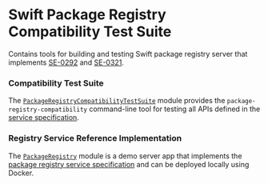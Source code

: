 # Swift Package Registry Compatibility Test Suite

Contains tools for building and testing Swift package registry server that implements
[SE-0292](https://github.com/apple/swift-evolution/blob/main/proposals/0292-package-registry-service.md) and [SE-0321](https://github.com/apple/swift-evolution/blob/main/proposals/0321-package-registry-publish.md).

### Compatibility Test Suite

The [`PackageRegistryCompatibilityTestSuite`](./Sources/PackageRegistryCompatibilityTestSuite) module provides the
`package-registry-compatibility` command-line tool for testing all APIs defined in the 
[service specification](https://github.com/apple/swift-package-manager/blob/main/Documentation/Registry.md).

### Registry Service Reference Implementation

The [`PackageRegistry`](./Sources/PackageRegistry) module is a demo server app that implements the
[package registry service specification](https://github.com/apple/swift-package-manager/blob/main/Documentation/Registry.md) and can be
deployed locally using Docker.
